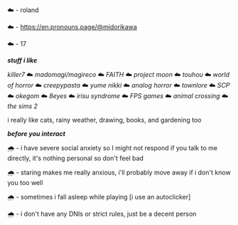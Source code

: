 ☁️ - roland 

☁️ - https://en.pronouns.page/@midorikawa

☁️ - 17




***stuff i like***


*killer7* ☁️ *madomagi/magireco* ☁️ *FAITH* ☁️ *project moon* ☁️ *touhou* ☁️ *world of horror* ☁️ *creepypasta* ☁️ *yume nikki* ☁️ *analog horror* ☁️ *townlore* ☁️ *SCP* ☁️ *okegom* ☁️ *8eyes* ☁️ *irisu syndrome* ☁️ *FPS games* ☁️ *animal crossing* ☁️ *the sims 2*

i really like cats, rainy weather, drawing, books, and gardening too 

***before you interact***

🌧️ - i have severe social anxiety so I might not respond if you talk to me directly, it's nothing personal so don't feel bad 

🌧️ - staring makes me really anxious, i'll probably move away if i don't know you too well 

🌧️ - sometimes i fall asleep while playing [i use an autoclicker]  

🌧️ - i don't have any DNIs or strict rules, just be a decent person

